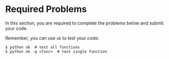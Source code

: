 # Required Problems

In this section, you are required to complete the problems below and submit your code.

Remember, you can use `ok` to test your code:

```shell
$ python ok  # test all functions
$ python ok -q <func>  # test single function
```
